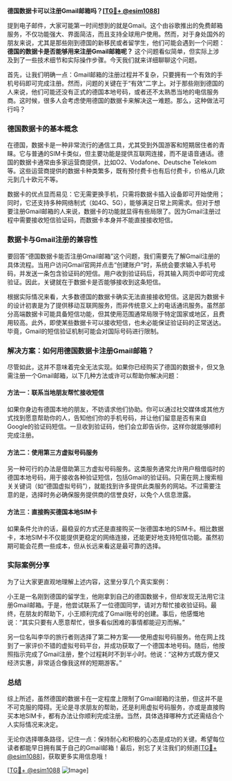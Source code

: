 **德国数据卡可以注册Gmail邮箱吗？[[TG💪+ @esim1088](https://t.me/s/esim1088)]**

提到电子邮件，大家可能第一时间想到的就是Gmail。这个由谷歌推出的免费邮箱服务，不仅功能强大、界面简洁，而且支持全球用户使用。然而，对于身处国外的朋友来说，尤其是那些刚到德国的新移民或者留学生，他们可能会遇到一个问题：**德国的数据卡是否能够用来注册Gmail邮箱呢？** 这个问题看似简单，但实际上涉及到了一些技术细节和实际操作步骤。今天我们就来详细聊聊这个问题。

首先，让我们明确一点：Gmail邮箱的注册过程并不复杂，只要拥有一个有效的手机号码即可完成注册。然而，问题的关键在于“有效”二字上。对于那些刚到德国的人来说，他们可能还没有正式的德国本地号码，或者还不太熟悉当地的电信服务商。这时候，很多人会考虑使用德国的数据卡来解决这一难题。那么，这种做法可行吗？

### 德国数据卡的基本概念

在德国，数据卡是一种非常流行的通信工具，尤其受到外国游客和短期居住者的青睐。它与普通的SIM卡类似，但主要功能是提供互联网连接，而不是语音通话。德国的数据卡通常由多家运营商提供，比如O2、Vodafone、Deutsche Telekom等。这些运营商提供的数据卡种类繁多，既有预付费卡也有后付费卡，价格从几欧元到几十欧元不等。

数据卡的优点显而易见：它无需更换手机，只需将数据卡插入设备即可开始使用；同时，它还支持多种网络制式（如4G、5G），能够满足日常上网需求。但对于想要注册Gmail邮箱的人来说，数据卡的功能就显得有些局限了。因为Gmail注册过程中需要接收短信验证码，而数据卡本身并不能直接接收短信。

### 数据卡与Gmail注册的兼容性

要回答“德国数据卡能否注册Gmail邮箱”这个问题，我们需要先了解Gmail注册的具体流程。当用户访问Gmail官网并点击“创建账户”时，系统会要求输入手机号码，并发送一条包含验证码的短信。用户收到验证码后，将其输入网页中即可完成验证。因此，关键就在于数据卡是否能够接收到这条短信。

根据实际情况来看，大多数德国的数据卡确实无法直接接收短信。这是因为数据卡的设计初衷是为了提供移动互联网服务，而非传统意义上的电话通讯服务。虽然部分高端数据卡可能具备短信功能，但其使用范围通常局限于特定国家或地区，且费用较高。此外，即使某些数据卡可以接收短信，也未必能保证验证码的正常送达。毕竟，Gmail的短信验证机制可能会对国际号码进行限制。

### 解决方案：如何用德国数据卡注册Gmail邮箱？

尽管如此，这并不意味着完全无法实现。如果你已经购买了德国的数据卡，但又急需注册一个Gmail邮箱，以下几种方法或许可以帮助你解决问题：

#### 方法一：联系当地朋友帮忙接收短信
如果你身边有德国本地的朋友，不妨请求他们协助。你可以通过社交媒体或其他方式找到愿意帮助你的人，告知他们你的手机号码，并让他们留意是否有来自Google的验证码短信。一旦收到验证码，他们会立即告诉你，这样你就能够顺利完成注册。

#### 方法二：使用第三方虚拟号码服务
另一种可行的办法是借助第三方虚拟号码服务。这类服务通常允许用户租借临时的德国本地号码，用于接收各种验证短信，包括Gmail的验证码。只需在网上搜索相关关键词（如“德国虚拟号码”），就能找到许多提供此类服务的网站。不过需要注意的是，选择时务必确保服务提供商的信誉良好，以免个人信息泄露。

#### 方法三：直接购买德国本地SIM卡
如果条件允许的话，最稳妥的方式还是直接购买一张德国本地的SIM卡。相比数据卡，本地SIM卡不仅能提供更稳定的网络连接，还能更好地支持短信功能。虽然初期可能会花费一些成本，但从长远来看这是最可靠的选择。

### 实际案例分享

为了让大家更直观地理解上述内容，这里分享几个真实案例：

小王是一名刚到德国的留学生，他刚拿到自己的德国数据卡，但却发现无法用它注册Gmail邮箱。于是，他尝试联系了一位德国同学，请对方帮忙接收验证码。最终，在朋友的帮助下，小王顺利完成了Gmail账号的创建。事后，他感慨地说：“其实只要有人愿意帮忙，很多看似困难的事情都能迎刃而解。”

另一位名叫李华的旅行者则选择了第二种方案——使用虚拟号码服务。他在网上找到了一家评价不错的虚拟号码平台，并成功获取了一个德国本地号码。随后，他按照指示完成了Gmail注册，整个过程耗时不到半小时。他说：“这种方式既方便又经济实惠，非常适合像我这样的短期游客。”

### 总结

综上所述，虽然德国的数据卡在一定程度上限制了Gmail邮箱的注册，但这并不是不可克服的障碍。无论是寻求朋友的帮助，还是利用虚拟号码服务，亦或是直接购买本地SIM卡，都有办法让你顺利完成注册。当然，具体选择哪种方式还需结合个人实际情况来决定。

无论你选择哪条路径，记住一点：保持耐心和积极的心态是成功的关键。希望每位读者都能早日拥有属于自己的Gmail邮箱！最后，别忘了关注我们的频道[[TG💪+ @esim1088](https://t.me/s/esim1088)]，获取更多实用信息哦！

[[TG💪+ @esim1088](https://t.me/s/esim1088) ![Image](https://i.postimg.cc/4NQfJmqS/Snipaste-2025-05-13-00-14-12.png)]